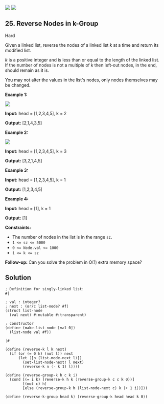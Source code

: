 [![](https://img.shields.io/github/stars/LeetCode-in-Racket/LeetCode-in-Racket?label=Stars&style=flat-square)](https://github.com/LeetCode-in-Racket/LeetCode-in-Racket)
[![](https://img.shields.io/github/forks/LeetCode-in-Racket/LeetCode-in-Racket?label=Fork%20me%20on%20GitHub%20&style=flat-square)](https://github.com/LeetCode-in-Racket/LeetCode-in-Racket/fork)

## 25\. Reverse Nodes in k-Group

Hard

Given a linked list, reverse the nodes of a linked list _k_ at a time and return its modified list.

_k_ is a positive integer and is less than or equal to the length of the linked list. If the number of nodes is not a multiple of _k_ then left-out nodes, in the end, should remain as it is.

You may not alter the values in the list's nodes, only nodes themselves may be changed.

**Example 1:**

![](https://assets.leetcode.com/uploads/2020/10/03/reverse_ex1.jpg)

**Input:** head = [1,2,3,4,5], k = 2

**Output:** [2,1,4,3,5]

**Example 2:**

![](https://assets.leetcode.com/uploads/2020/10/03/reverse_ex2.jpg)

**Input:** head = [1,2,3,4,5], k = 3

**Output:** [3,2,1,4,5]

**Example 3:**

**Input:** head = [1,2,3,4,5], k = 1

**Output:** [1,2,3,4,5]

**Example 4:**

**Input:** head = [1], k = 1

**Output:** [1]

**Constraints:**

*   The number of nodes in the list is in the range `sz`.
*   `1 <= sz <= 5000`
*   `0 <= Node.val <= 1000`
*   `1 <= k <= sz`

**Follow-up:** Can you solve the problem in O(1) extra memory space?

## Solution

```racket
; Definition for singly-linked list:
#|

; val : integer?
; next : (or/c list-node? #f)
(struct list-node
  (val next) #:mutable #:transparent)

; constructor
(define (make-list-node [val 0])
  (list-node val #f))

|#

(define (reverse-k l k next)
  (if (or (= 0 k) (not l)) next
      (let ([n (list-node-next l)])
        (set-list-node-next! l next)
        (reverse-k n (- k 1) l))))
		
(define (reverse-group-k h c k i)
  (cond [(= i k) (reverse-k h k (reverse-group-k c c k 0))]
        [(not c) h]
        [else (reverse-group-k h (list-node-next c) k (+ 1 i))]))
		
(define (reverse-k-group head k) (reverse-group-k head head k 0))
```